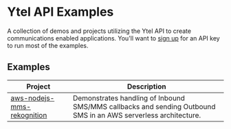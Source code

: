 # Ytel API Examples
A collection of demos and projects utilizing the Ytel API to create communications enabled applications. You'll want to [sign up](https://portal.ytel.com/user/signup) for an API key to run most of the examples. 

## Examples

| Project | Description |
| --- | --- |
| [aws-nodejs-mms-rekognition](https://github.com/Ytel-Inc/ytel-api-examples/tree/master/aws-nodejs-mms-rekognition) | Demonstrates handling of Inbound SMS/MMS callbacks and sending Outbound SMS in an AWS serverless architecture.|